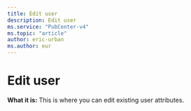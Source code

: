 ```yaml
---
title: Edit user
description: Edit user
ms.service: "PubCenter-v4"
ms.topic: "article"
author: eric-urban
ms.author: eur
---
```


# Edit user

**What it is:**  This is where you can edit existing user attributes.


